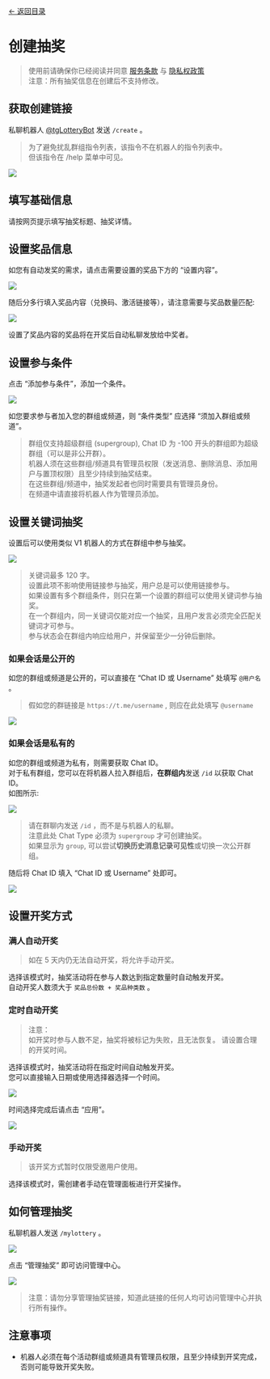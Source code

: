 [<- 返回目录](index.md)

# 创建抽奖

> 使用前请确保你已经阅读并同意 [服务条款](tos.md) 与 [隐私权政策](privacy.md)<br>
> 注意：所有抽奖信息在创建后不支持修改。

## 获取创建链接

私聊机器人 [@tgLotteryBot](https://t.me/tgLotteryBot) 发送 `/create` 。

> 为了避免扰乱群组指令列表，该指令不在机器人的指令列表中。<br>
> 但该指令在 /help 菜单中可见。

![](https://img.trumpdns.com/2020/08/11/E7CERaQa.png)

## 填写基础信息

请按网页提示填写抽奖标题、抽奖详情。<br>

## 设置奖品信息

如您有自动发奖的需求，请点击需要设置的奖品下方的 “设置内容”。

![](https://img.trumpdns.com/2020/12/17/h85k1B9d.png)

随后分多行填入奖品内容（兑换码、激活链接等），请注意需要与奖品数量匹配:

![](https://img.trumpdns.com/2020/12/17/HfJ1i85Q.png)

设置了奖品内容的奖品将在开奖后自动私聊发放给中奖者。

## 设置参与条件

点击 “添加参与条件”，添加一个条件。

![](https://img.trumpdns.com/2020/08/11/o1MQbRao.png)

如您要求参与者加入您的群组或频道，则 “条件类型” 应选择 “须加入群组或频道”。<br>

> 群组仅支持超级群组 (supergroup), Chat ID 为 -100 开头的群组即为超级群组（可以是非公开群）。<br>
> 机器人须在这些群组/频道具有管理员权限（发送消息、删除消息、添加用户与置顶权限）且至少持续到抽奖结束。<br>
> 在这些群组/频道中，抽奖发起者也同时需要具有管理员身份。<br>
> 在频道中请直接将机器人作为管理员添加。<br>

## 设置关键词抽奖

设置后可以使用类似 V1 机器人的方式在群组中参与抽奖。

![](https://img.trumpdns.com/2021/06/29/4kWw8MVB.png)

> 关键词最多 120 字。<br>
> 设置此项不影响使用链接参与抽奖，用户总是可以使用链接参与。<br>
> 如果设置有多个群组条件，则只在第一个设置的群组可以使用关键词参与抽奖。<br>
> 在一个群组内，同一关键词仅能对应一个抽奖，且用户发言必须完全匹配关键词才可参与。<br>
> 参与状态会在群组内响应给用户，并保留至少一分钟后删除。<br>

### 如果会话是公开的

如您的群组或频道是公开的，可以直接在 “Chat ID 或 Username” 处填写 `@用户名` 。

> 假如您的群链接是 `https://t.me/username` , 则应在此处填写 `@username`

![](https://img.trumpdns.com/2020/08/11/UCYU2RaX.png)

### 如果会话是私有的

如您的群组或频道为私有，则需要获取 Chat ID。<br>
对于私有群组，您可以在将机器人拉入群组后，<b>在群组内</b>发送 `/id` 以获取 Chat ID。<br>
如图所示:

![](https://img.trumpdns.com/2020/08/11/1VwpxT6q.png)

> 请在群聊内发送 `/id` ，而不是与机器人的私聊。<br>
> 注意此处 Chat Type 必须为 `supergroup` 才可创建抽奖。<br>
> 如果显示为 `group`, 可以尝试<b>切换历史消息记录可见性</b>或切换一次公开群组。<br>

随后将 Chat ID 填入 “Chat ID 或 Username” 处即可。

![](https://img.trumpdns.com/2020/08/11/a5FM0L4g.png)

## 设置开奖方式

### 满人自动开奖

> 如在 5 天内仍无法自动开奖，将允许手动开奖。

选择该模式时，抽奖活动将在参与人数达到指定数量时自动触发开奖。<br>
自动开奖人数须大于 `奖品总份数 + 奖品种类数` 。

### 定时自动开奖

> 注意：<br>
> 如开奖时参与人数不足，抽奖将被标记为失败，且无法恢复。
> 请设置合理的开奖时间。

选择该模式时，抽奖活动将在指定时间自动触发开奖。<br>
您可以直接输入日期或使用选择器选择一个时间。

![](https://img.trumpdns.com/2020/08/11/5X4pwUjM.png)

时间选择完成后请点击 “应用”。

![](https://img.trumpdns.com/2020/08/11/JnKg3LJK.png)

### 手动开奖

> 该开奖方式暂时仅限受邀用户使用。

选择该模式时，需创建者手动在管理面板进行开奖操作。<br>

## 如何管理抽奖

私聊机器人发送 `/mylottery` 。

![](https://img.trumpdns.com/2020/08/11/TB8OrGwO.png)

点击 “管理抽奖” 即可访问管理中心。

![](https://img.trumpdns.com/2020/08/11/1fEPNSv0.png)

> 注意：请勿分享管理抽奖链接，知道此链接的任何人均可访问管理中心并执行所有操作。

## 注意事项

* 机器人必须在每个活动群组或频道具有管理员权限，且至少持续到开奖完成，否则可能导致开奖失败。
